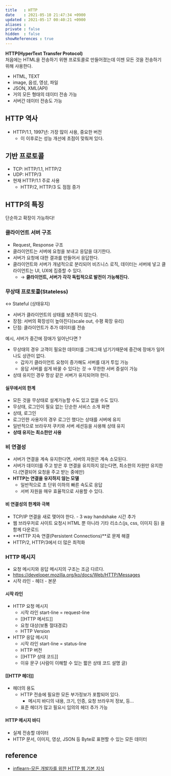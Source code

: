 ```yaml
---
title   : HTTP
date    : 2021-05-10 21:47:34 +0900
updated : 2021-05-17 00:40:21 +0900
aliases : 
private : false
hidden  : false
showReferences : true
---
```

**HTTP(HyperText Transfer Protocol)**   
처음에는 HTML을 전송하기 위핸 프로토콜로 만들어졌는데 이젠 모든 것을 전송하기 위해 사용한다.  
- HTML, TEXT
- image, 음성, 영상, 파일
- JSON, XML(API)
- 거의 모든 형태의 데이터 전송 가능
- 서버간 데이터 전송도 가능 

## HTTP 역사 
- HTTP/1.1, 1997년: 가장 많이 사용, 중요한 버전 
	- 이 이후로는 성능 개선에 초점이 맞춰져 있다.  

## 기반 프로토콜  
- TCP: HTTP/1.1, HTTP/2 
- UDP: HTTP/3  
- 현재 HTTP/1.1 주로 사용
	- HTTP/2, HTTP/3 도 점점 증가

## HTTP의 특징
단순하고 확장이 가능하다! 

### 클라이언트 서버 구조
- Request, Response 구조
- 클라이언트는 서버에 요청을 보내고 응답을 대기한다. 
- 서버가 요청에 대한 결과를 만들어서 응답한다. 
- 클라이언트와 서버가 개념적으로 분리되어 비즈니스 로직, 데이터는 서버에 넣고 클라이언트는 UI, UX에 집중할 수 있다. 
	- → **클라이언트, 서버가 각각 독립적으로 발전이 가능해진다.** 


### 무상태 프로토콜(Stateless)  
 ↔ Stateful (상태유지)
- 서버가 클라이언트의 상태를 보존하지 않는다.
- 장점: 서버의 확장성이 높아진다(scale out, 수평 확장 유리)
- 단점: 클라이언트가 추가 데이터를 전송 

예시, 서버가 중간에 장애가 일어난다면 ? 
- 무상태의 경우 고객이 필요한 데이터를 그때그때 넘기기때문에 중간에 장애가 일어나도 상관이 없다. 
	- 갑자기 클라이언트 요청이 증가해도 서버를 대거 투입 가능 
	- 응답 서버를 쉽게 바꿀 수 있다는 것 → 무한한 서버 증설이 가능 
- 상태 유지인 경우 항상 같은 서버가 유지되어야 한다.  

#### 실무에서의 한계 
- 모든 것을 무상태로 설계가능할  수도 있고 없을 수도 있다. 
- 무상태, 로그인이 필요 없는 단순한 서비스 소개 화면
- 상태, 로그인 
- 로그인한 사용자의 경우 로그인 했다는 상태를 서버에 유지 
- 일반적으로 브라우저 쿠키와 서버 세션등을 사용해 상태 유지 
- **상태 유지는 최소한만 사용**

### 비 연결성
- 서버가 연결을 계속 유지한다면, 서버의 자원은 계속 소모된다.  
- 서버가 데이터를 주고 받은 후 연결을 유지하지 않는다면, 최소한의 자원만 유지한다.(연결되어 요청을 주고 받는 중에만)
- **HTTP는 연결을 유지하지 않는 모델** 
	- 일반적으로 초 단위 이하의 빠른 속도로 응답 
	- 서버 자원을 매우 효율적으로 사용할 수 있다. 

#### 비 연결성의 한계와 극복 
- TCP/IP 연결을 새로 맺어야 한다. - 3 way handshake 시간 추가 
- 웹 브라우저로 사이트 요청시 HTML 뿐 아니라 기타 리소스(js, css, 이미지 등) 을 함께 다운로드 
- **HTTP 지속 연결(Persistent Connections)**로 문제 해결 
- HTTP/2, HTTP/3에서 더 많은 최적화 

### HTTP 메시지
- 요청 메시지와 응답 메시지의 구조는 조금 다르다.  
- https://developer.mozilla.org/ko/docs/Web/HTTP/Messages
- 시작 라인 - 헤더 - 본문 

#### 시작 라인 
- HTTP 요청 메시지
	- 시작 라인 start-line = request-line
	- [[HTTP 메서드]]
	- 요청 대상(보통 절대경로)
	- HTTP Version 
- HTTP 응답 메시지
	- 시작 라인 start-line = status-line 
	- HTTP 버전
	- [[HTTP 상태 코드]] 
	- 이유 문구 (사람이 이해할 수 있는 짧은 상태 코드 설명 글)

#### [[HTTP 헤더]]  
- 헤더의 용도
	- HTTP 전송에 필요한 모든 부가정보가 포함되어 있다. 
		- 메시지 바디의 내용, 크기, 인증, 요청 브라우저 정보, 등...
	- 표준 헤더가 많고 필요시 임의의 헤더 추가 가능 

#### HTTP 메시지 바디 
- 실제 전송할 데이터 
- HTTP 문서, 이미지, 영상, JSON 등 Byte로 표현할 수 있는 모든 데이터 

## reference 
- [inflearn-모든 개발자를 위한 HTTP 웹 기본 지식](https://inf.run/q4wV)
